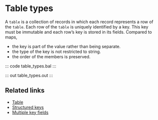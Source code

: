 # Table types

A `table` is a collection of records in which each record represents a row of the `table`. Each row of the `table` is uniquely identified by a key. This key must be immutable and each row’s key is stored in its fields.
Compared to maps,
- the key is part of the value rather than being separate.
- the type of the key is not restricted to string.
- the order of the members is preserved.

::: code table_types.bal :::

::: out table_types.out :::

## Related links
- [Table](https://ballerina.io/learn/by-example/table/)
- [Structured keys](https://ballerina.io/learn/by-example/multiple-key-fields/)
- [Multiple key fields](https://ballerina.io/learn/by-example/multiple-key-fields/)